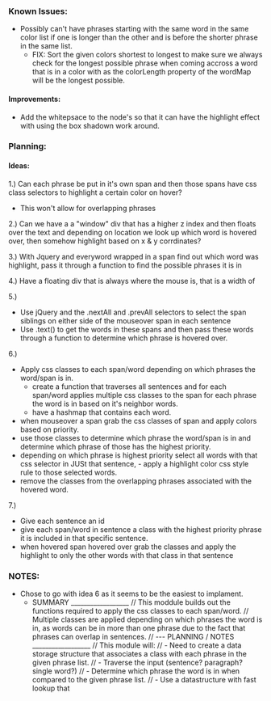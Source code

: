 ### Known Issues:

- Possibly can't have phrases starting with the same word in the same color list if one is longer than the other and is before the shorter phrase in the same list.
  - FIX: Sort the given colors shortest to longest to make sure we always check for the longest possible phrase when coming accross a word that is in a color with as the colorLength property of the wordMap will be the longest possible.
#### Improvements:
- Add the whitepsace to the node's so that it can have the
  highlight effect with using the box shadown work around.




### Planning:
#### Ideas:
1.) Can each phrase be put in it's own span and then those spans have css class selectors to highlight a certain color on hover?
  
  - This won't allow for overlapping phrases

2.) Can we have a a "window" div that has a higher z index and then floats over the text and depending on location we look up which word is hovered over, then somehow highlight based on x & y corrdinates?

3.) With Jquery and everyword wrapped in a span find out which word was highlight, pass it through a function to find the possible phrases it is in

4.) Have a floating div that is always where the mouse is, that is a width of

5.)
- Use jQuery and the .nextAll and .prevAll selectors to select the span siblings on either side of the mouseover span in each sentence
- Use .text() to get the words in these spans and then pass these words through a function to determine which phrase is hovered over.

6.)
- Apply css classes to each span/word depending on which phrases the word/span is in.
  - create a function that traverses all sentences and for each span/word applies multiple css classes to the span for each phrase the word is in based on it's neighbor words.
  - have a hashmap that contains each word.
- when mouseover a span grab the css classes of span and apply colors based on priority.
- use those classes to determine which phrase the word/span is in and determine which phrase of those has the highest priority.
- depending on which phrase is highest priority select all words with that css selector in JUSt that sentence, - apply a highlight color css style rule to those selected words.
- remove the classes from the overlapping phrases associated with the hovered word.

7.)
- Give each sentence an id
- give each span/word in sentence a class with the highest priority phrase it is included in that specific sentence.
- when hovered span hovered over grab the classes and apply the highlight to only the other words with that class in that sentence

### NOTES:
- Chose to go with idea 6 as it seems to be the easiest to implament.
  - SUMMARY __________________
// This moddule builds out the functions required to apply the css classes to each span/word.
// Multiple classes are applied depending on which phrases the word is in, as words can be in more than one phrase due to the fact that phrases can overlap in sentences.
// --- PLANNING / NOTES __________________
// This module will:
// - Need to create a data storage structure that associates a class with each phrase in the given phrase list.
// - Traverse the input (sentence? paragraph? single word?)
// - Determine which phrase the word is in when compared to the given phrase list.
//    - Use a datastructure with fast lookup that